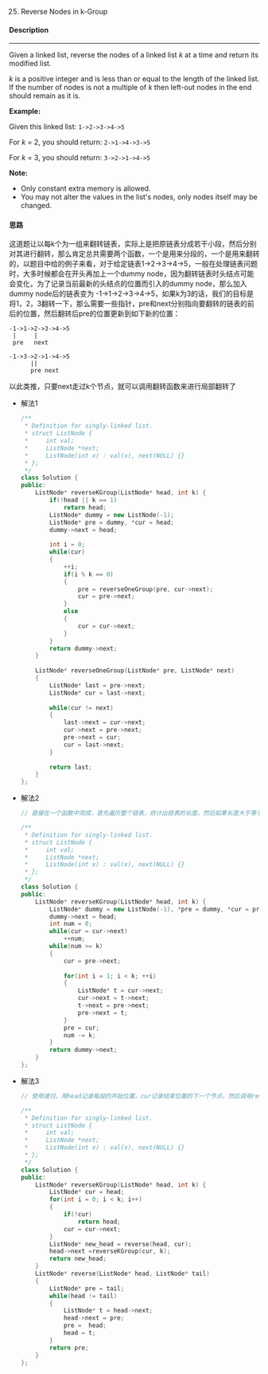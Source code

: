 25. Reverse Nodes in k-Group

#### Description

------

Given a linked list, reverse the nodes of a linked list *k* at a time and return its modified list.

*k* is a positive integer and is less than or equal to the length of the linked list. If the number of nodes is not a multiple of *k* then left-out nodes in the end should remain as it is.



**Example:**

Given this linked list: `1->2->3->4->5`

For *k* = 2, you should return: `2->1->4->3->5`

For *k* = 3, you should return: `3->2->1->4->5`

**Note:**

- Only constant extra memory is allowed.
- You may not alter the values in the list's nodes, only nodes itself may be changed.



#### 思路

这道题让以每k个为一组来翻转链表，实际上是把原链表分成若干小段，然后分别对其进行翻转，那么肯定总共需要两个函数，一个是用来分段的，一个是用来翻转的，以题目中给的例子来看，对于给定链表1->2->3->4->5，一般在处理链表问题时，大多时候都会在开头再加上一个dummy node，因为翻转链表时头结点可能会变化，为了记录当前最新的头结点的位置而引入的dummy node，那么加入dummy node后的链表变为 -1->1->2->3->4->5，如果k为3的话，我们的目标是将1，2，3翻转一下，那么需要一些指针，pre和next分别指向要翻转的链表的前后的位置，然后翻转后pre的位置更新到如下新的位置：

```
-1->1->2->3->4->5
 |     |
 pre   next
 
-1->3->2->1->4->5
      ||
      pre next
```

以此类推，只要next走过k个节点，就可以调用翻转函数来进行局部翻转了

- 解法1

  ```c++
  /**
   * Definition for singly-linked list.
   * struct ListNode {
   *     int val;
   *     ListNode *next;
   *     ListNode(int x) : val(x), next(NULL) {}
   * };
   */
  class Solution {
  public:
      ListNode* reverseKGroup(ListNode* head, int k) {
          if(!head || k == 1)
              return head;
          ListNode* dummy = new ListNode(-1);
          ListNode* pre = dummy, *cur = head;
          dummy->next = head;
          
          int i = 0;
          while(cur)
          {
              ++i;
              if(i % k == 0)
              {
                  pre = reverseOneGroup(pre, cur->next);
                  cur = pre->next;
              }
              else
              {
                  cur = cur->next;
              }
          }
          return dummy->next;
      }
      
      ListNode* reverseOneGroup(ListNode* pre, ListNode* next)
      {
          ListNode* last = pre->next;
          ListNode* cur = last->next;
          
          while(cur != next)
          {
              last->next = cur->next;
              cur->next = pre->next;
              pre->next = cur;
              cur = last->next;
          }
          
          return last;
      }
  };
  ```

- 解法2

  ```c++
  // 直接在一个函数中完成，首先遍历整个链表，统计出链表的长度，然后如果长度大于等于k，开始交换节点，当k=2时，每段只需要交换一次，当k=3时，每段需要交换2次，所以i从1开始循环，注意交换一段后更新pre指针，然后num自减k，直到num<k时循环结束
  
  /**
   * Definition for singly-linked list.
   * struct ListNode {
   *     int val;
   *     ListNode *next;
   *     ListNode(int x) : val(x), next(NULL) {}
   * };
   */
  class Solution {
  public:
      ListNode* reverseKGroup(ListNode* head, int k) {
          ListNode* dummy = new ListNode(-1), *pre = dummy, *cur = pre;
          dummy->next = head;
          int num = 0;
          while(cur = cur->next)
              ++num;
          while(num >= k)
          {
              cur = pre->next;
              
              for(int i = 1; i < k; ++i)
              {
                  ListNode* t = cur->next;
                  cur->next = t->next;
                  t->next = pre->next;
                  pre->next = t;
              }
              pre = cur;
              num -= k;
          }
          return dummy->next;
      }
  };
  ```

- 解法3

  ```c++
  // 使用递归，用head记录每段的开始位置，cur记录结束位置的下一个节点，然后调用reverse函数来将这段翻转，然后得到一个new_head，原来的head就变成了末尾，这时候后面接上递归调用下一段得到的新节点，返回new_head即可
  
  /**
   * Definition for singly-linked list.
   * struct ListNode {
   *     int val;
   *     ListNode *next;
   *     ListNode(int x) : val(x), next(NULL) {}
   * };
   */
  class Solution {
  public:
      ListNode* reverseKGroup(ListNode* head, int k) {
          ListNode* cur = head;
          for(int i = 0; i < k; i++)
          {
              if(!cur)
                  return head;
              cur = cur->next;
          }
          ListNode* new_head = reverse(head, cur);
          head->next =reverseKGroup(cur, k);
          return new_head;
      }
      ListNode* reverse(ListNode* head, ListNode* tail)
      {
          ListNode* pre = tail;
          while(head != tail)
          {
              ListNode* t = head->next;
              head->next = pre;
              pre =  head;
              head = t;
          }
          return pre;
      }
  };
  ```
